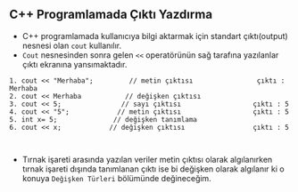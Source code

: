 ## C++ Programlamada Çıktı Yazdırma
- C++ programlamada kullanıcıya bilgi aktarmak için standart çıktı(output) nesnesi olan `cout` kullanılır. 
- `Cout` nesnesinden sonra gelen `<<` operatörünün sağ tarafına yazılanlar çıktı ekranına yansımaktadır.

```
1. cout << "Merhaba";         // metin çıktısı                çıktı : Merhaba 
2. cout << Merhaba           // değişken çıktısı
3. cout << 5;               // sayı çıktısı                  çıktı : 5  
4. cout << "5";            // metin çıktısı                  çıktı : 5 
5. int x= 5;              // değişken tanımlama
6. cout << x;            // değişken çıktısı                 çıktı : 5 

   
```
- Tırnak işareti arasında yazılan veriler metin çıktısı olarak algılanırken tırnak işareti dışında tanımlanan çıktı ise bi değişken olarak algılanır ki o konuya `Değişken Türleri` bölümünde değineceğim.


